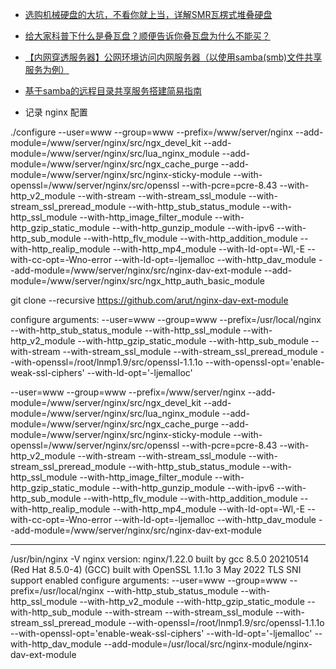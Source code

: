 

- [选购机械硬盘的大坑，不看你就上当，详解SMR瓦楞式堆叠硬盘](https://www.bilibili.com/video/BV1rE411Q71m/?spm_id_from=333.337.search-card.all.click)
- [给大家科普下什么是叠瓦盘？顺便告诉你叠瓦盘为什么不能买？](https://zhuanlan.zhihu.com/p/378639081)



- [【内网穿透服务器】公网环境访问内网服务器（以使用samba(smb)文件共享服务为例）](https://blog.csdn.net/deng_xj/article/details/88971573)
- [基于samba的远程目录共享服务搭建简易指南](https://blog.csdn.net/lczdk/article/details/114639097)


- 记录 nginx 配置



./configure --user=www --group=www --prefix=/www/server/nginx --add-module=/www/server/nginx/src/ngx_devel_kit --add-module=/www/server/nginx/src/lua_nginx_module --add-module=/www/server/nginx/src/ngx_cache_purge --add-module=/www/server/nginx/src/nginx-sticky-module --with-openssl=/www/server/nginx/src/openssl --with-pcre=pcre-8.43 --with-http_v2_module --with-stream --with-stream_ssl_module --with-stream_ssl_preread_module --with-http_stub_status_module --with-http_ssl_module --with-http_image_filter_module --with-http_gzip_static_module --with-http_gunzip_module --with-ipv6 --with-http_sub_module --with-http_flv_module --with-http_addition_module --with-http_realip_module --with-http_mp4_module --with-ld-opt=-Wl,-E --with-cc-opt=-Wno-error --with-ld-opt=-ljemalloc --with-http_dav_module --add-module=/www/server/nginx/src/nginx-dav-ext-module --add-module=/www/server/nginx/src/ngx_http_auth_basic_module

git clone --recursive https://github.com/arut/nginx-dav-ext-module

configure arguments: --user=www --group=www --prefix=/usr/local/nginx --with-http_stub_status_module --with-http_ssl_module --with-http_v2_module --with-http_gzip_static_module --with-http_sub_module --with-stream --with-stream_ssl_module --with-stream_ssl_preread_module --with-openssl=/root/lnmp1.9/src/openssl-1.1.1o --with-openssl-opt='enable-weak-ssl-ciphers' --with-ld-opt='-ljemalloc'


--user=www --group=www --prefix=/www/server/nginx --add-module=/www/server/nginx/src/ngx_devel_kit --add-module=/www/server/nginx/src/lua_nginx_module --add-module=/www/server/nginx/src/ngx_cache_purge --add-module=/www/server/nginx/src/nginx-sticky-module --with-openssl=/www/server/nginx/src/openssl --with-pcre=pcre-8.43 --with-http_v2_module --with-stream --with-stream_ssl_module --with-stream_ssl_preread_module --with-http_stub_status_module --with-http_ssl_module --with-http_image_filter_module --with-http_gzip_static_module --with-http_gunzip_module --with-ipv6 --with-http_sub_module --with-http_flv_module --with-http_addition_module --with-http_realip_module --with-http_mp4_module --with-ld-opt=-Wl,-E --with-cc-opt=-Wno-error --with-ld-opt=-ljemalloc --with-http_dav_module --add-module=/www/server/nginx/src/nginx-dav-ext-module



------------------

/usr/bin/nginx -V
nginx version: nginx/1.22.0
built by gcc 8.5.0 20210514 (Red Hat 8.5.0-4) (GCC)
built with OpenSSL 1.1.1o  3 May 2022
TLS SNI support enabled
configure arguments: --user=www --group=www --prefix=/usr/local/nginx --with-http_stub_status_module --with-http_ssl_module --with-http_v2_module --with-http_gzip_static_module --with-http_sub_module --with-stream --with-stream_ssl_module --with-stream_ssl_preread_module --with-openssl=/root/lnmp1.9/src/openssl-1.1.1o --with-openssl-opt='enable-weak-ssl-ciphers' --with-ld-opt='-ljemalloc' --with-http_dav_module --add-module=/usr/local/src/nginx-module/nginx-dav-ext-module
